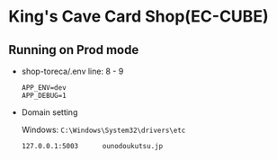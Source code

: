 # King's Cave Card Shop(EC-CUBE)

## Running on Prod mode

- shop-toreca/.env line: 8 - 9

    ```
    APP_ENV=dev
    APP_DEBUG=1
    ```
- Domain setting

    Windows: `C:\Windows\System32\drivers\etc`

    ```
    127.0.0.1:5003 		ounodoukutsu.jp
    ```
